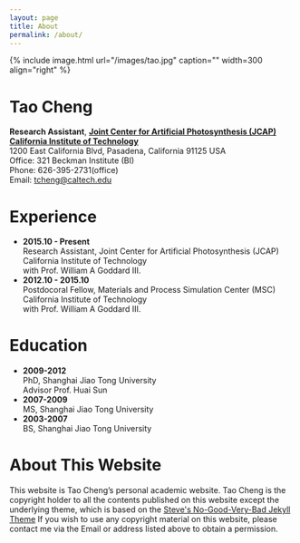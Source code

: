 ```yaml
---
layout: page
title: About
permalink: /about/
---
```


{% include image.html url="/images/tao.jpg" caption="" width=300 align="right" %}

# Tao Cheng  
**Research Assistant**, [**Joint Center for Artificial Photosynthesis (JCAP)**](http://solarfuelshub.org/)  
[**California Institute of Technology**](https://directory.caltech.edu/)  
1200 East California Blvd, Pasadena, California 91125 USA   
Office: 321 Beckman Institute (BI)   
Phone: 626-395-2731(office)  
Email: [tcheng@caltech.edu](tcheng@caltech.edu)

# Experience
- **2015.10 - Present**  
Research Assistant, Joint Center for Artificial Photosynthesis (JCAP)  
California Institute of Technology   
with Prof. William A Goddard III.
- **2012.10 - 2015.10**  
Postdocoral Fellow, Materials and Process Simulation Center (MSC)  
California Institute of Technology   
with Prof. William A Goddard III.

# Education
- **2009-2012**  
PhD, Shanghai Jiao Tong University  
Advisor Prof. Huai Sun 
- **2007-2009**  
MS, Shanghai Jiao Tong University 
- **2003-2007**  
BS, Shanghai Jiao Tong University 

# About This Website
This website is Tao Cheng’s personal academic website. 
Tao Cheng is the copyright holder to all the contents published 
on this website except the underlying theme, which is based on the
<a href="http://jekyllthemes.org/themes/svm-ngvb/" target="_blank">Steve's No-Good-Very-Bad Jekyll Theme</a>
If you wish to use any copyright material on this website, 
please contact me via the Email or address listed above to obtain 
a permission.

